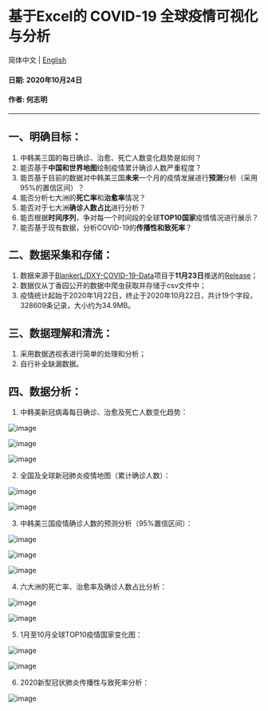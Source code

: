 # 基于Excel的 COVID-19 全球疫情可视化与分析

简体中文 | [English](README.en.md)

#### 日期: 2020年10月24日
#### 作者: 何志明
---

## 一、明确目标：
1. 中韩美三国的每日确诊、治愈、死亡人数变化趋势是如何？
2. 能否基于**中国和世界地图**绘制疫情累计确诊人数严重程度？
3. 能否基于目前的数据对中韩美三国**未来**一个月的疫情发展进行**预测**分析（采用95%的置信区间）？
4. 能否分析七大洲的**死亡率**和**治愈率**情况？
5. 能否对于七大洲**确诊人数占比**进行分析？
6. 能否根据**时间序列**，争对每一个时间段的全球**TOP10国家**疫情情况进行展示？
7. 能否基于现有数据，分析COVID-19的**传播性和致死率**？

## 二、数据采集和存储：
1. 数据来源于[BlankerL/DXY-COVID-19-Data](https://github.com/BlankerL/DXY-COVID-19-Data#2019%E6%96%B0%E5%9E%8B%E5%86%A0%E7%8A%B6%E7%97%85%E6%AF%92%E7%96%AB%E6%83%85%E6%97%B6%E9%97%B4%E5%BA%8F%E5%88%97%E6%95%B0%E6%8D%AE%E4%BB%93%E5%BA%93)项目于**11月23日**推送的[Release](https://github.com/BlankerL/DXY-COVID-19-Data/releases/tag/2020.10.23)；
2. 数据仅从丁香园公开的数据中爬虫获取并存储于csv文件中；
3. 疫情统计起始于2020年1月22日，终止于2020年10月22日，共计19个字段，328609条记录，大小约为34.9MB。

## 三、数据理解和清洗：
1. 采用数据透视表进行简单的处理和分析；
2. 自行补全缺漏数据。

## 四、数据分析：
1. 中韩美新冠病毒每日确诊、治愈及死亡人数变化趋势：

 ![image](./Visualization%20of%20Results/1.1%20中国新冠病毒每日确诊、治愈及死亡人数变化趋势.png)

  ![image](./Visualization%20of%20Results/1.2%20韩国新冠病毒每日确诊、治愈及死亡人数变化趋势.png)

 ![image](./Visualization%20of%20Results/1.3%20美国新冠病毒每日确诊、治愈及死亡人数变化趋势.png)

2. 全国及全球新冠肺炎疫情地图（累计确诊人数）：

![image](./Visualization%20of%20Results/2.1%20全球新冠肺炎疫情地图（累计确诊人数）.png)

![image](./Visualization%20of%20Results/2.2%20中国新冠肺炎疫情地图（累计确诊人数）.png)


3. 中韩美三国疫情确诊人数的预测分析（95%置信区间）：

![image](./Visualization%20of%20Results/3.1%20韩国疫情确诊人数的预测分析（95%25置信区间）.png)

![image](./Visualization%20of%20Results/3.2%20美国疫情确诊人数的预测分析（95%25置信区间）.png)

![image](./Visualization%20of%20Results/3.3%20中国疫情确诊人数的预测分析（95%25置信区间）.png)


4. 六大洲的死亡率、治愈率及确诊人数占比分析：

![image](./Visualization%20of%20Results/4.1%20六大洲的死亡率和治愈率分析.png)

![image](./Visualization%20of%20Results/4.2%20六大洲确诊人数分析.png)

5. 1月至10月全球TOP10疫情国家变化图：

![image](./Visualization%20of%20Results/5.1%201月至10月全球TOP10疫情国家变化图.png)

![image](./Visualization%20of%20Results/5.2%20月至10月全球TOP10疫情国家变化图2.png)

6. 2020新型冠状肺炎传播性与致死率分析：

![image](./Visualization%20of%20Results/6.%202020新型冠状肺炎传播性与致死率分析.png)


